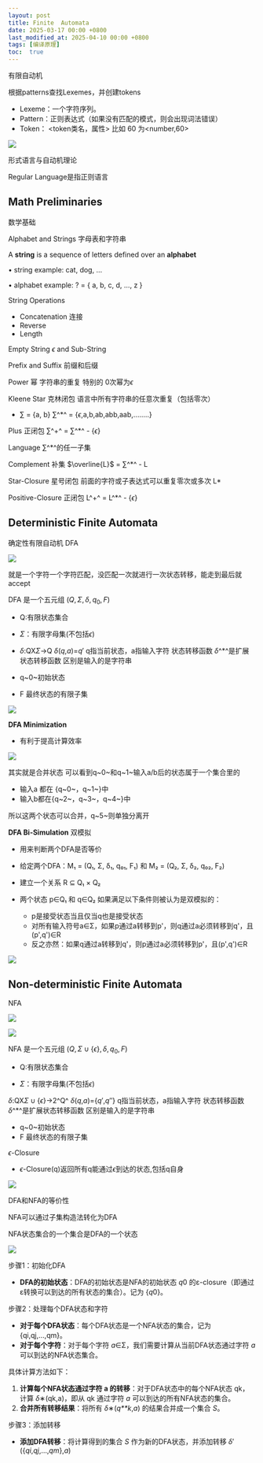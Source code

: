 ```yaml
---
layout: post
title: Finite  Automata
date: 2025-03-17 00:00 +0800
last_modified_at: 2025-04-10 00:00 +0800
tags: [编译原理]
toc:  true
---
```


有限自动机

根据patterns查找Lexemes，并创建tokens

- Lexeme：一个字符序列。 
- Pattern：正则表达式（如果没有匹配的模式，则会出现词法错误）
- Token： <token类名，属性> 比如 60 为<number,60>

![](https://huatiancen.oss-cn-nanjing.aliyuncs.com/img/%E5%B1%8F%E5%B9%95%E6%88%AA%E5%9B%BE%202025-03-18%20214244.png)

形式语言与自动机理论

Regular Language是指正则语言

## Math Preliminaries

数学基础

Alphabet and Strings   字母表和字符串

A **string** is a sequence of letters defined over an **alphabet**

• string example: cat, dog, …

• alphabet example: ? = { a, b, c, d, …, z }

String Operations

- Concatenation 连接
- Reverse
- Length

Empty String $\epsilon$ and Sub-String 

Prefix and Suffix 前缀和后缀

Power 幂 字符串的重复 特别的 0次幂为$\epsilon$

Kleene Star 克林闭包 语言中所有字符串的任意次重复（包括零次）

- $\sum$ = {a, b}     $\sum$^*^ = {$\epsilon$,a,b,ab,abb,aab,........}

Plus 正闭包  $\sum$^+^ = $\sum$^*^ - {$\epsilon$}

Language   $\sum$^*^的任一子集

Complement 补集 $\overline{L}$ = $\sum$^*^ - L

Star-Closure 星号闭包 前面的字符或子表达式可以重复零次或多次 L*

Positive-Closure 正闭包 L^+^ =  L^*^ - {$\epsilon$}

## Deterministic Finite Automata

确定性有限自动机 DFA

![](https://huatiancen.oss-cn-nanjing.aliyuncs.com/img/%E5%B1%8F%E5%B9%95%E6%88%AA%E5%9B%BE%202025-03-19%20012220.png)



就是一个字符一个字符匹配，没匹配一次就进行一次状态转移，能走到最后就accept

DFA 是一个五元组 $(Q,\Sigma,\delta,q_0,F)$

- Q:有限状态集合

- $\Sigma$：有限字母集(不包括$\epsilon$)
- $\delta$:QX$\Sigma$->Q   *δ*(*q*,*a*)=*q*′  q指当前状态，a指输入字符 状态转移函数  $\delta$^*^是扩展状态转移函数 区别是输入的是字符串
- q~0~初始状态
- F 最终状态的有限子集

![](https://huatiancen.oss-cn-nanjing.aliyuncs.com/img/%E5%B1%8F%E5%B9%95%E6%88%AA%E5%9B%BE%202025-03-19%20014707.png)

**DFA Minimization**

- 有利于提高计算效率

![](https://huatiancen.oss-cn-nanjing.aliyuncs.com/img/%E5%B1%8F%E5%B9%95%E6%88%AA%E5%9B%BE%202025-03-19%20144911.png)

其实就是合并状态 可以看到q~0~和q~1~输入a/b后的状态属于一个集合里的

- 输入a 都在 {q~0~，q~1~}中
- 输入b都在{q~2~，q~3~，q~4~}中

所以这两个状态可以合并，q~5~则单独分离开

**DFA Bi-Simulation** 双模拟

- 用来判断两个DFA是否等价

- 给定两个DFA：M₁ = (Q₁, Σ, δ₁, q₀₁, F₁) 和 M₂ = (Q₂, Σ, δ₂, q₀₂, F₂)
- 建立一个关系 R ⊆ Q₁ × Q₂

- 两个状态 p∈Q₁ 和 q∈Q₂ 如果满足以下条件则被认为是双模拟的：
  - p是接受状态当且仅当q也是接受状态
  - 对所有输入符号a∈Σ，如果p通过a转移到p'，则q通过a必须转移到q'，且(p',q')∈R
  - 反之亦然：如果q通过a转移到q'，则p通过a必须转移到p'，且(p',q')∈R

![](https://huatiancen.oss-cn-nanjing.aliyuncs.com/img/%E5%B1%8F%E5%B9%95%E6%88%AA%E5%9B%BE%202025-03-19%20150720.png)

## Non-deterministic Finite Automata

NFA

![](https://huatiancen.oss-cn-nanjing.aliyuncs.com/img/%E5%B1%8F%E5%B9%95%E6%88%AA%E5%9B%BE%202025-03-19%20151150.png)

![](https://huatiancen.oss-cn-nanjing.aliyuncs.com/img/%E5%B1%8F%E5%B9%95%E6%88%AA%E5%9B%BE%202025-03-19%20151453.png)

NFA 是一个五元组 $(Q,\Sigma\cup\{\epsilon\},\delta,q_0,F)$

- Q:有限状态集合

- $\Sigma$：有限字母集(不包括$\epsilon$)

$\delta$:QX$\Sigma\cup\{\epsilon\}$->2^Q^  *δ*(*q*,*a*)={*q*′,*q*′′}  q指当前状态，a指输入字符 状态转移函数  $\delta$^*^是扩展状态转移函数 区别是输入的是字符串

- q~0~初始状态
- F 最终状态的有限子集

$\epsilon$-Closure 

- $\epsilon$-Closure(q)返回所有q能通过$\epsilon$到达的状态,包括q自身

![](https://huatiancen.oss-cn-nanjing.aliyuncs.com/img/%E5%B1%8F%E5%B9%95%E6%88%AA%E5%9B%BE%202025-03-19%20152515.png)

DFA和NFA的等价性

NFA可以通过子集构造法转化为DFA

NFA状态集合的一个集合是DFA的一个状态

![](https://huatiancen.oss-cn-nanjing.aliyuncs.com/img/%E5%B1%8F%E5%B9%95%E6%88%AA%E5%9B%BE%202025-03-19%20154328.png)

步骤1：初始化DFA

- **DFA的初始状态**：DFA的初始状态是NFA的初始状态 *q*0 的ε-closure（即通过ε转换可以到达的所有状态的集合）。记为 {*q*0}。

步骤2：处理每个DFA状态和字符

- **对于每个DFA状态**：每个DFA状态是一个NFA状态的集合，记为{qi,qj,…,qm}。
- **对于每个字符**：对于每个字符 *a*∈Σ，我们需要计算从当前DFA状态通过字符 *a* 可以到达的NFA状态集合。

具体计算方法如下：

1. **计算每个NFA状态通过字符 a 的转移**：对于DFA状态中的每个NFA状态 qk，计算 *δ*∗(qk,a)，即从 qk 通过字符 *a* 可以到达的所有NFA状态的集合。
2. **合并所有转移结果**：将所有 *δ*∗(*q**k*,*a*) 的结果合并成一个集合 *S*。

步骤3：添加转移

- **添加DFA转移**：将计算得到的集合 *S* 作为新的DFA状态，并添加转移 *δ*′({*qi*,*qj*,…,*qm*},*a*)
